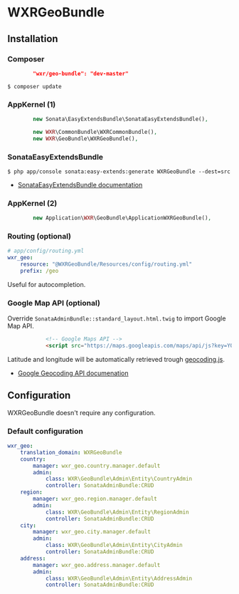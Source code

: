 WXRGeoBundle
============

Installation
------------

### Composer

``` json
        "wxr/geo-bundle": "dev-master"
```

`$ composer update`


### AppKernel (1)

``` php
        new Sonata\EasyExtendsBundle\SonataEasyExtendsBundle(),

        new WXR\CommonBundle\WXRCommonBundle(),
        new WXR\GeoBundle\WXRGeoBundle(),
```


### SonataEasyExtendsBundle

`$ php app/console sonata:easy-extends:generate WXRGeoBundle --dest=src`

-   [SonataEasyExtendsBundle documentation](http://sonata-project.org/bundles/easy-extends/master/doc/index.html)


### AppKernel (2)

``` php
        new Application\WXR\GeoBundle\ApplicationWXRGeoBundle(),
```


### Routing (optional)

``` yaml
# app/config/routing.yml
wxr_geo:
    resource: "@WXRGeoBundle/Resources/config/routing.yml"
    prefix: /geo

```

Useful for autocompletion.


### Google Map API (optional)

Override `SonataAdminBundle::standard_layout.html.twig` to import Google Map API.

``` html
            <!-- Google Maps API -->
            <script src="https://maps.googleapis.com/maps/api/js?key=YOUR_API_KEY&sensor=false"></script>
```

Latitude and longitude will be automatically retrieved trough [geocoding.js](https://github.com/Ascarius/WXRGeoBundle/blob/master/Resources/public/js/geocoding.js).

-   [Google Geocoding API documenation](https://developers.google.com/maps/documentation/geocoding/index)


Configuration
-------------

WXRGeoBundle doesn't require any configuration.


### Default configuration

``` yaml
wxr_geo:
    translation_domain: WXRGeoBundle
    country:
        manager: wxr_geo.country.manager.default
        admin:
            class: WXR\GeoBundle\Admin\Entity\CountryAdmin
            controller: SonataAdminBundle:CRUD
    region:
        manager: wxr_geo.region.manager.default
        admin:
            class: WXR\GeoBundle\Admin\Entity\RegionAdmin
            controller: SonataAdminBundle:CRUD
    city:
        manager: wxr_geo.city.manager.default
        admin:
            class: WXR\GeoBundle\Admin\Entity\CityAdmin
            controller: SonataAdminBundle:CRUD
    address:
        manager: wxr_geo.address.manager.default
        admin:
            class: WXR\GeoBundle\Admin\Entity\AddressAdmin
            controller: SonataAdminBundle:CRUD
```